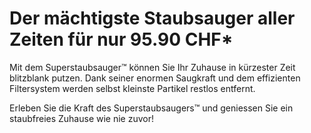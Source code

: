 # Der mächtigste Staubsauger aller Zeiten für nur 95.90 CHF*

Mit dem Superstaubsauger™ können Sie Ihr Zuhause in kürzester Zeit blitzblank putzen. Dank seiner enormen Saugkraft und dem effizienten Filtersystem werden selbst kleinste Partikel restlos entfernt.

 Erleben Sie die Kraft des Superstaubsaugers™ und geniessen Sie ein staubfreies Zuhause wie nie zuvor!

